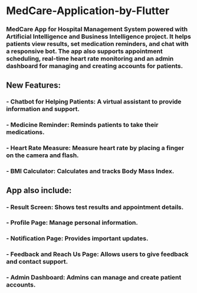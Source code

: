 # MedCare-Application-by-Flutter
### MedCare App for Hospital Management System powered with Artificial Intelligence and Business Intelligence project. It helps patients view results, set medication reminders, and chat with a responsive bot. The app also supports appointment scheduling, real-time heart rate monitoring and an admin dashboard for managing and creating accounts for patients.

## New Features:
### - Chatbot for Helping Patients: A virtual assistant to provide information and support.
### - Medicine Reminder: Reminds patients to take their medications.
### - Heart Rate Measure: Measure heart rate by placing a finger on the camera and flash.
### - BMI Calculator: Calculates and tracks Body Mass Index.

## App also include:
### - Result Screen: Shows test results and appointment details.
### - Profile Page: Manage personal information.
### - Notification Page: Provides important updates.
### - Feedback and Reach Us Page: Allows users to give feedback and contact support.
### - Admin Dashboard: Admins can manage and create patient accounts.
